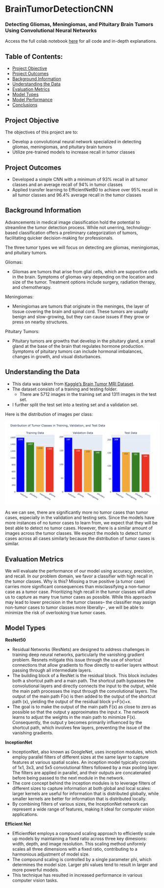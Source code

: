 # BrainTumorDetectionCNN
### Detecting Gliomas, Meningiomas, and Pituitary Brain Tumors Using Convolutional Neural Networks
Access the full colab notebook [here](https://colab.research.google.com/drive/1Pt5eP8k2_BcnuVyksN1Qu_O1P0XF4yb3?usp=sharing) for all code and in-depth explanations. 

## Table of Contents:
- [Project Objective](#project-objective)
- [Project Outcomes](#project-outcomes)
- [Background Information](#background-information)
- [Understanding the Data](#understanding-the-data)
- [Evaluation Metrics](#evaluation-metrics)
- [Model Types](#model-types)
- [Model Performance](#model-performance)
- [Conclusions](#conclusions)
  
## Project Objective
The objectives of this project are to:
- Develop a convolutional neural network specialized in detecting gliomas, meningiomas, and pituitary brain tumors
- Utilize pre-trained models to increase recall in tumor classes
## Project Outcomes 
- Developed a simple CNN with a minimum of 93% recall in all tumor classes and an average recall of 94% in tumor classes
- Applied transfer learning to EfficientNetB0 to achieve over 95% recall in all tumor classes and 96.4% average recall in the tumor classes

## Background Information
Advancements in medical image classification hold the potential to streamline the tumor detection process. While not unerring, technology-based classification offers a preliminary categorization of tumors, facilitating quicker decision-making for professionals.

The three tumor types we will focus on detecting are gliomas, meningiomas, and pituitary tumors. 

Gliomas:
- Gliomas are tumors that arise from glial cells, which are supportive cells in the brain. Symptoms of gliomas vary depending on the location and size of the tumor. Treatment options include surgery, radiation therapy, and chemotherapy.

Meningiomas:
- Meningiomas are tumors that originate in the meninges, the layer of tissue covering the brain and spinal cord. These tumors are usually benign and slow-growing, but they can cause issues if they grow or press on nearby structures.

Pituitary Tumors:
- Pituitary tumors are growths that develop in the pituitary gland, a small gland at the base of the brain that regulates hormone production. Symptoms of pituitary tumors can include hormonal imbalances, changes in growth, and visual disturbances.

## Understanding the Data
- This data was taken from [Kaggle’s Brain Tumor MRI Dataset](https://www.kaggle.com/datasets/masoudnickparvar/brain-tumor-mri-dataset?rvi=1). 
- The dataset consists of a training and testing folder. 
  - There are 5712 images in the training set and 1311 images in the test set. 
- I further split the test set into a testing set and a validation set.
  
Here is the distribution of images per class:

<p align="center">
  <img src="Images/DataDistribution.png" alt="Image Alt Text" width="700px" height="auto">
</p>

As we can see, there are significantly more no tumor cases than tumor cases, especially in the validation and testing sets.  Since the models have more instances of no tumor cases to learn from, we expect that they will be best able to detect no tumor cases. 
However, there is a similar amount of images across the tumor classes. We expect the models to detect tumor cases across all cases similarly because the distribution of tumor cases is similar.

## Evaluation Metrics 
We will evaluate the performance of our model using accuracy, precision, and recall. In our problem domain, we favor a classifier with high recall in the tumor classes. Why is this? Missing a true positive (a tumor case) carries more significant consequences than misclassifying a non-tumor case as a tumor case. Prioritizing high recall in the tumor classes will allow us to capture as many true tumor cases as possible. While this approach may lead to lower precision in the tumor classes– the classifier may assign non-tumor cases to tumor classes more liberally– , we will be able to minimize the risk of overlooking true tumor cases.

## Model Types
**ResNet50**

- Residual Networks (ResNets) are designed to address challenges in training deep neural networks, particularly the vanishing gradient problem. Resnets mitigate this issue through the use of shortcut connections that allow gradients to flow directly to earlier layers without passing through all intermediate layers. 
- The building block of a ResNet is the residual block. This block includes both a shortcut path and a main path. The shortcut path bypasses the convolutional layers and directly connects the input to the output, while the main path processes the input through the convolutional layers. The output of the main path F(x) is then added to the output of the shortcut path (x), yielding the output of the residual block y=F(x)+x. 
- The goal is to make the output of the main path F(x) as close to zero as possible so that the output y approximates the input x. The network learns to adjust the weights in the main path to minimize F(x). Consequently, the output y becomes primarily influenced by the shortcut path, which involves few layers, preventing the issue of the vanishing gradients. 

**InceptionNet**
- InceptionNet, also known as GoogleNet, uses inception modules, which employ parallel filters of different sizes at the same layer to capture features at various spatial scales. An inception model typically consists of 1x1, 3x3, and 5x5 convolutional filters followed by a max pooling layer. The filters are applied in parallel, and their outputs are concatenated before being passed to the next module in the network. 
- The core concept behind the inception modules is to leverage filters of different sizes to capture information at both global and local scales: larger kernels are useful for information that is distributed globally, while smaller kernels are better for information that is distributed locally. 
- By combining filters of various sizes, the InceptionNet network can represent a wide range of features, making it ideal for computer vision applications. 

**Efficient Net**
- EfficientNet employs a compound scaling approach to efficiently scale up models by maintaining a fixed ratio across three key dimesions: width, depth, and image resolution. This scaling method uniformly scales all three dimensions with a fixed ratio, contributing to a harmonious adjustment of model size.  
- The compound scaling is controlled by a single parameter phi, which determines the model size. Larger phi values tend to result in larger and more powerful models. 
- This technique has resulted in increased performance in various computer vision tasks. 

